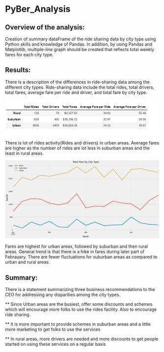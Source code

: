 # PyBer_Analysis

 ## Overview of the analysis:

Creation of summary dataFrame of the ride sharing data by city type using Python skills and knowledge of Pandas. In addition, by using Pandas and Matplotlib, multiple-line graph should be created that reflects total weekly fares for each city type.

 ## Results:

There is a description of the differences in ride-sharing data among the different city types. Ride-sharing data include the total rides, total drivers, total fares, average fare per ride and driver, and total fare by city type. 

![Ride_Sharing](Resources/Ride_Sharing.PNG) 

There is lot of rides activity(Rides and drivers) in urban areas. Average fares are higher as the number of rides are lot less in suburban areas and the least in rural areas.
  

![Line_Chart](Resources/Line_Chart.png)


  Fares are highest for urban areas, followed by  suburban and then rural areas. General trend is that there is a hike in fares during later part of Febrauary. There are fewer fluctuations for suburban areas as compared to urban and rural areas.

 ## Summary:

There is a statement summarizing three business recommendations to the CEO for addressing any disparities among the city types. 


** Since Urban areas are the busiest, offer some discounts and schemes which will encourage more folks to use the rides facility. Also to encourage ride sharing.

** It is more important to provide schemes in suburban areas and a little more marketing to get folks to use the services
 
** In rural areas, more drivers are needed and more discounts to get people started on using these services on a regular basis


